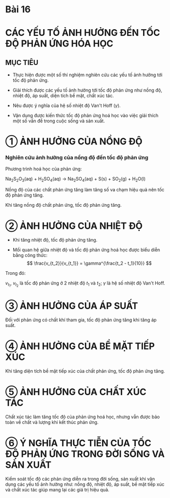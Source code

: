 # Bài 16

# CÁC YẾU TỐ ẢNH HƯỞNG ĐẾN TỐC ĐỘ PHẢN ỨNG HÓA HỌC

## MỤC TIÊU

- Thực hiện được một số thí nghiệm nghiên cứu các yếu tố ảnh hưởng tới tốc độ phản ứng.

- Giải thích được các yếu tố ảnh hưởng tới tốc độ phản ứng như nồng độ, nhiệt độ, áp suất, diện tích bề mặt, chất xúc tác.

- Nêu được ý nghĩa của hệ số nhiệt độ Van't Hoff ($\gamma$).

- Vận dụng được kiến thức tốc độ phản ứng hoá học vào việc giải thích một số vấn đề trong cuộc sống và sản xuất.

# ① ẢNH HƯỞNG CỦA NỒNG ĐỘ

### Nghiên cứu ảnh hưởng của nồng độ đến tốc độ phản ứng

Phương trình hoá học của phản ứng:

Na$_2$S$_2$O$_3$(aq) + H$_2$SO$_4$(aq) → Na$_2$SO$_4$(aq) + S(s) + SO$_2$(g) + H$_2$O(l)

Nồng độ của các chất phản ứng tăng làm tăng số va chạm hiệu quả nên tốc độ phản ứng tăng.

Khi tăng nồng độ chất phản ứng, tốc độ phản ứng tăng.

# ② ẢNH HƯỞNG CỦA NHIỆT ĐỘ

- Khi tăng nhiệt độ, tốc độ phản ứng tăng.

- Mối quan hệ giữa nhiệt độ và tốc độ phản ứng hoá học được biểu diễn bằng công thức: 
$$ \frac{v_{t_2}}{v_{t_1}} = \gamma^{\frac{t_2 - t_1}{10}} $$

Trong đó:

$v_{t_1}$, $v_{t_2}$ là tốc độ phản ứng ở 2 nhiệt độ $t_1$ và $t_2$; $\gamma$ là hệ số nhiệt độ Van't Hoff.

# ③ ẢNH HƯỞNG CỦA ÁP SUẤT

Đối với phản ứng có chất khí tham gia, tốc độ phản ứng tăng khi tăng áp suất.

# ④ ẢNH HƯỞNG CỦA BỀ MẶT TIẾP XÚC

Khi tăng diện tích bề mặt tiếp xúc của chất phản ứng, tốc độ phản ứng tăng.

# ⑤ ẢNH HƯỞNG CỦA CHẤT XÚC TÁC

Chất xúc tác làm tăng tốc độ của phản ứng hoá học, nhưng vẫn được bảo toàn về chất và lượng khi kết thúc phản ứng.

# ⑥ Ý NGHĨA THỰC TIỄN CỦA TỐC ĐỘ PHẢN ỨNG TRONG ĐỜI SỐNG VÀ SẢN XUẤT

Kiểm soát tốc độ các phản ứng diễn ra trong đời sống, sản xuất khi vận dụng các yếu tố ảnh hưởng như: nồng độ, nhiệt độ, áp suất, bề mặt tiếp xúc và chất xúc tác giúp mang lại các giá trị hiệu quả.
